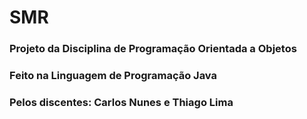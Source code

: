 # SMR

### Projeto da Disciplina de Programação Orientada a Objetos 
### Feito na Linguagem de Programação Java
### Pelos discentes: Carlos Nunes e Thiago Lima
